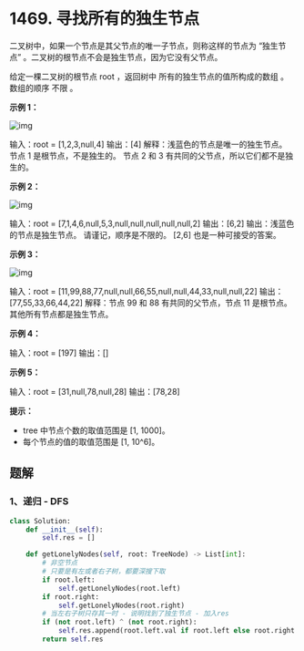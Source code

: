 # 1469. 寻找所有的独生节点

二叉树中，如果一个节点是其父节点的唯一子节点，则称这样的节点为 “独生节点” 。二叉树的根节点不会是独生节点，因为它没有父节点。

给定一棵二叉树的根节点 root ，返回树中 所有的独生节点的值所构成的数组 。数组的顺序 不限 。

 

**示例 1：**

![img](https://assets.leetcode.com/uploads/2020/06/03/e1.png)

输入：root = [1,2,3,null,4]
输出：[4]
解释：浅蓝色的节点是唯一的独生节点。
节点 1 是根节点，不是独生的。
节点 2 和 3 有共同的父节点，所以它们都不是独生的。

**示例 2：**

![img](https://assets.leetcode.com/uploads/2020/06/03/e2.png)

输入：root = [7,1,4,6,null,5,3,null,null,null,null,null,2]
输出：[6,2]
输出：浅蓝色的节点是独生节点。
请谨记，顺序是不限的。 [2,6] 也是一种可接受的答案。

**示例 3：**

![img](https://assets.leetcode.com/uploads/2020/06/03/tree.png)

输入：root = [11,99,88,77,null,null,66,55,null,null,44,33,null,null,22]
输出：[77,55,33,66,44,22]
解释：节点 99 和 88 有共同的父节点，节点 11 是根节点。
其他所有节点都是独生节点。

**示例 4：**

输入：root = [197]
输出：[]

**示例 5：**

输入：root = [31,null,78,null,28]
输出：[78,28]

**提示：**

-  tree 中节点个数的取值范围是 [1, 1000]。
- 每个节点的值的取值范围是 [1, 10^6]。

## 题解

### 1、递归 - DFS

```python
class Solution:
    def __init__(self):
        self.res = []

    def getLonelyNodes(self, root: TreeNode) -> List[int]:
        # 非空节点
        # 只要是有左或者右子树，都要深搜下取
        if root.left:
            self.getLonelyNodes(root.left)
        if root.right:
            self.getLonelyNodes(root.right)
        # 当左右子树只存其一时 - 说明找到了独生节点 - 加入res
        if (not root.left) ^ (not root.right):
            self.res.append(root.left.val if root.left else root.right.val)
        return self.res
```

